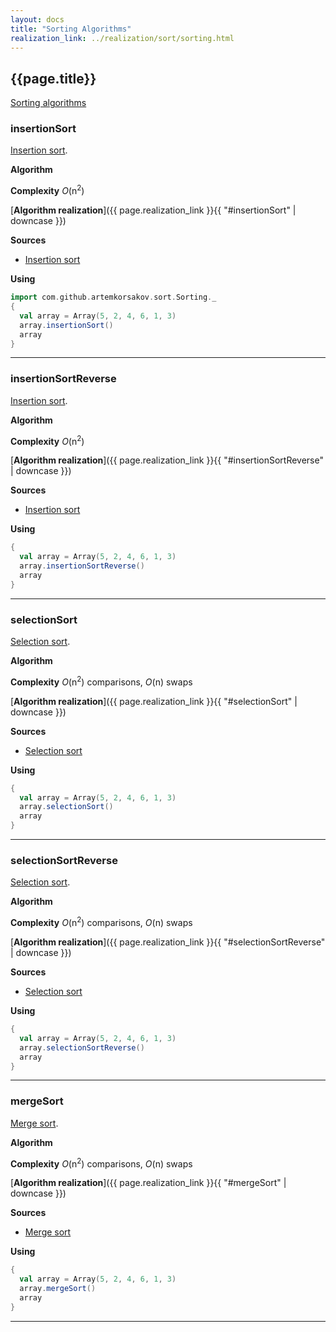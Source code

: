 ```yaml
---
layout: docs
title: "Sorting Algorithms"
realization_link: ../realization/sort/sorting.html
---
```


## {{page.title}}

[Sorting algorithms](https://en.wikipedia.org/wiki/Sorting_algorithm)

### insertionSort
[Insertion sort](https://en.wikipedia.org/wiki/Insertion_sort).

**Algorithm**

**Complexity** _O_(n<sup>2</sup>)
     
[**Algorithm realization**]({{ page.realization_link }}{{ "#insertionSort" | downcase }})

**Sources** 
- [Insertion sort](https://en.wikipedia.org/wiki/Insertion_sort)

**Using**
```scala mdoc
import com.github.artemkorsakov.sort.Sorting._
{
  val array = Array(5, 2, 4, 6, 1, 3)
  array.insertionSort()
  array
}
```

---

### insertionSortReverse
[Insertion sort](https://en.wikipedia.org/wiki/Insertion_sort).

**Algorithm**

**Complexity** _O_(n<sup>2</sup>)
     
[**Algorithm realization**]({{ page.realization_link }}{{ "#insertionSortReverse" | downcase }})

**Sources** 
- [Insertion sort](https://en.wikipedia.org/wiki/Insertion_sort)

**Using**
```scala mdoc
{
  val array = Array(5, 2, 4, 6, 1, 3)
  array.insertionSortReverse()
  array
}
```

---

### selectionSort
[Selection sort](https://en.wikipedia.org/wiki/Selection_sort).

**Algorithm**

**Complexity** _О_(n<sup>2</sup>) comparisons, _О_(n) swaps
     
[**Algorithm realization**]({{ page.realization_link }}{{ "#selectionSort" | downcase }})

**Sources** 
- [Selection sort](https://en.wikipedia.org/wiki/Selection_sort)

**Using**
```scala mdoc
{
  val array = Array(5, 2, 4, 6, 1, 3)
  array.selectionSort()
  array
}
```

---

### selectionSortReverse
[Selection sort](https://en.wikipedia.org/wiki/Selection_sort).

**Algorithm**

**Complexity** _О_(n<sup>2</sup>) comparisons, _О_(n) swaps
     
[**Algorithm realization**]({{ page.realization_link }}{{ "#selectionSortReverse" | downcase }})

**Sources** 
- [Selection sort](https://en.wikipedia.org/wiki/Selection_sort)

**Using**
```scala mdoc
{
  val array = Array(5, 2, 4, 6, 1, 3)
  array.selectionSortReverse()
  array
}
```

---

### mergeSort
[Merge sort](https://en.wikipedia.org/wiki/Merge_sort).

**Algorithm**

**Complexity** _О_(n<sup>2</sup>) comparisons, _О_(n) swaps
     
[**Algorithm realization**]({{ page.realization_link }}{{ "#mergeSort" | downcase }})

**Sources** 
- [Merge sort](https://en.wikipedia.org/wiki/Merge_sort)

**Using**
```scala mdoc
{
  val array = Array(5, 2, 4, 6, 1, 3)
  array.mergeSort()
  array
}
```

---
